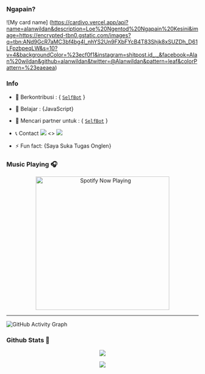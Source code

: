 ### Ngapain?

![My card name] (https://cardivo.vercel.app/api?name=alanwildan&description=Loe%20Ngentod%20Ngapain%20Kesini&image=https://encrypted-tbn0.gstatic.com/images?q=tbn:ANd9GcR7aMC3bf4bg4l_nhYS2Un9FXbFYcB4T83Shjk8xSUZDh_D61LFpzbpeqLW&s=10?v=4&backgroundColor=%23ecf0f1&instagram=shitpost.id_._&facebook=Alan%20wildan&github=alanwildan&twitter=@Alanwildan&pattern=leaf&colorPattern=%23eaeaea)

### Info

- 🔭 Berkontribusi : { [`SelfBot`](https://github.com/alanwildan/SELF-WA) }
- 🌱 Belajar : {JavaScript}
- 👯 Mencari partner untuk : { [`SelfBot`](https://github.com/alanwildan/SELF-WA) }
- 📞 Contact  <a href="http://wa.me/6285793432434/?i=81okh27ab18i&utm_content=k4y4j00" target="blank"><img src="https://img.shields.io/badge/Whatsapp-30302f?style=flat&logo=whatsapp" /></a> <> <a href="https://www.instagram.com/shitpost.id_._/?i=81okh27ab18i&utm_content=k4y4j00" target="blank"><img src="https://img.shields.io/badge/Instagram-30302f?style=flat&logo=instagram" /></a>

- ⚡ Fun fact: {Saya Suka Tugas Onglen}


### Music Playing 🎧

<p align="center">
  <a href="https://open.spotify.com/playlist/654rmZwiJjQtKOzjQtfksO?si=PSnCZq4tQDi7DTWle5kZwg&utm_source=copy-link&dl_branch=1" target="_blank"><img src="https://now-playing-on-spotify.vercel.app/api/spotify" alt="Spotify Now Playing" width="350"/></a>
</p>

--------

![GitHub Activity Graph](https://activity-graph.herokuapp.com/graph?username=alanwildan&bg_color=000000&color=4fff67&line=4fff67&point=ffffff&area=true&hide_border=true)  

### Github Stats 🚀

<p align="center"><a href="https://github.com/alanwildan"><img src="https://github-readme-stats.vercel.app/api?username=alanwildan&show_icons=true&theme=radical"></a></p>
<p align="center"><a href="https://github.com/alanwildan"><img src="https://github-readme-stats.vercel.app/api/top-langs/?username=alanwildan&theme=radical&layout=compact"></a></p> 
